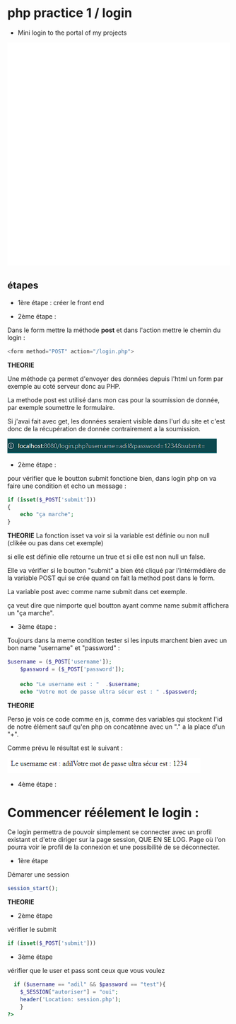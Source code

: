 # php practice 1 / login


- Mini login to the portal of my projects

![alt text](/public/images/logoIcon.png)


## étapes
- 1ère étape : 
créer le front end 


- 2ème étape :

Dans le form mettre la méthode **post** et dans l'action mettre le chemin du login : 

``` PHP
<form method="POST" action="/login.php">
```
**THEORIE**

Une méthode ça permet d'envoyer des données depuis l'html un form par exemple au coté serveur donc au PHP. 

La methode post est utilisé dans mon cas pour la soumission de donnée, par exemple soumettre le formulaire.

Si j'avai fait avec get, les données seraient visible dans l'url du site et c'est donc de la récupération de donnée contrairement a la soumission. 

![alt text](/public/images/readme/get.png)


- 2ème étape :

pour vérifier que le boutton submit fonctione bien, dans  login php on va faire une condition et echo un message :

``` PHP
if (isset($_POST['submit']))
{
    echo "ça marche";
}
```

**THEORIE**
La fonction isset va voir si la variable est définie ou non null (clikée ou pas dans cet exemple)

si elle est définie elle retourne un true et si elle est non null un false.

Elle va vérifier si le boutton "submit" a bien été cliqué par l'intérmédière de la variable POST qui se crée quand on fait la method post dans le form.

La variable post avec comme name submit dans cet exemple.

ça veut dire que nimporte quel boutton ayant comme name submit affichera un "ça marche".

- 3ème étape :

Toujours dans la meme condition tester si les inputs marchent bien avec un bon name "username" et "password" :

``` PHP
$username = ($_POST['username']);
    $password = ($_POST['password']);

    echo "Le username est : "  .$username;
    echo "Votre mot de passe ultra sécur est : " .$password;
```
**THEORIE**

Perso je vois ce code comme en js, comme des variables qui stockent l'id de notre élément sauf qu'en php on concatènne avec un "." a la place d'un "+".

Comme prévu le résultat est le suivant : 

![alt text](/public/images/readme/result.png)

- 4ème étape :

# Commencer réélement le login :

Ce login permettra de pouvoir simplement se connecter avec un profil existant et d'etre diriger sur la page session, QUE EN SE LOG. Page où l'on pourra voir le profil de la connexion et une possibilité de se déconnecter.

- 1ère étape

Démarer une session 


``` PHP
session_start();
```
**THEORIE**

- 2ème étape

vérifier le submit

``` PHP
if (isset($_POST['submit']))
```

- 3ème étape

vérifier que le user et pass sont ceux que vous voulez

``` PHP
  if ($username == "adil" && $password == "test"){
    $_SESSION["autoriser"] = "oui";
    header('Location: session.php');
    }
?>
```




